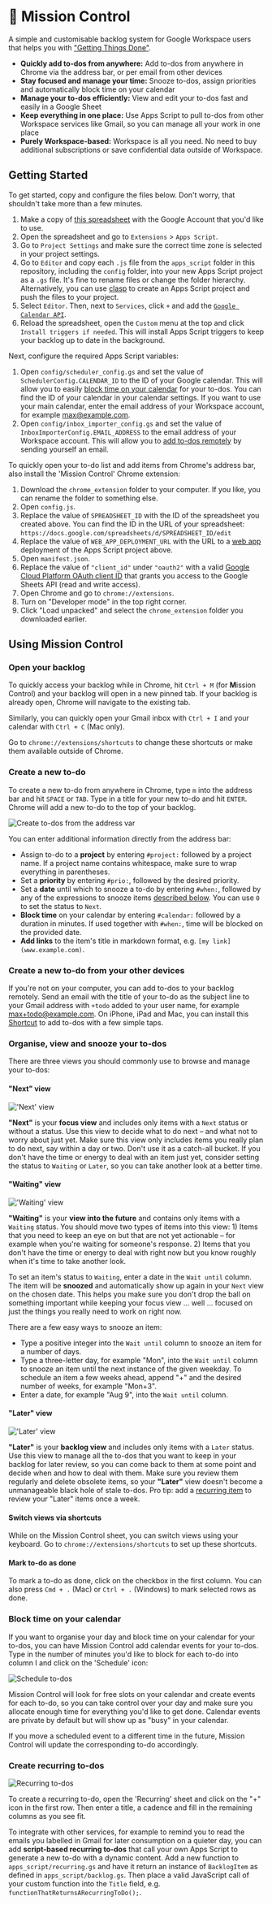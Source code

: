 # 🚀 Mission Control

A simple and customisable backlog system for Google Workspace users that helps you with ["Getting Things Done"](https://en.wikipedia.org/wiki/Getting_Things_Done).

- **Quickly add to-dos from anywhere:** Add to-dos from anywhere in Chrome via the address bar, or per email from other devices
- **Stay focused and manage your time:** Snooze to-dos, assign priorities and automatically block time on your calendar
- **Manage your to-dos efficiently:** View and edit your to-dos fast and easily in a Google Sheet
- **Keep everything in one place:** Use Apps Script to pull to-dos from other Workspace services like Gmail, so you can manage all your work in one place
- **Purely Workspace-based:** Workspace is all you need. No need to buy additional subscriptions or save confidential data outside of Workspace.

## Getting Started

To get started, copy and configure the files below. Don't worry, that shouldn't take more than a few minutes.

1. Make a copy of [this spreadsheet](https://docs.google.com/spreadsheets/d/1T5oizbxcr-_fVzoKcx92o2PO_DikLpdj8o8_cv7lvPc/edit?usp=sharing&resourcekey=0-aHUjSv69rN8c3A76sPSxDA) with the Google Account that you'd like to use.
2. Open the spreadsheet and go to `Extensions` > `Apps Script`.
2. Go to `Project Settings` and make sure the correct time zone is selected in your project settings.
2. Go to `Editor` and copy each `.js` file from the `apps_script` folder in this repository, including the `config` folder, into your new Apps Script project as a `.gs` file. It's fine to rename files or change the folder hierarchy. Alternatively, you can use [clasp](https://github.com/google/clasp) to create an Apps Script project and push the files to your project.
2. Select `Editor`. Then, next to `Services`, click `+` and add the [`Google Calendar API`](https://developers.google.com/apps-script/advanced/calendar).
2. Reload the spreadsheet, open the `Custom` menu at the top and click `Install triggers if needed`. This will install Apps Script triggers to keep your backlog up to date in the background.

Next, configure the required Apps Script variables:

1. Open `config/scheduler_config.gs` and set the value of `SchedulerConfig.CALENDAR_ID` to the ID of your Google calendar. This will allow you to easily [block time on your calendar](#block-time-on-your-calendar) for your to-dos. You can find the ID of your calendar in your calendar settings. If you want to use your main calendar, enter the email address of your Workspace account, for example max@example.com.
2. Open `config/inbox_importer_config.gs` and set the value of `InboxImporterConfig.EMAIL_ADDRESS` to the email address of your Workspace account. This will allow you to [add to-dos remotely](#create-a-new-to-do-from-your-other-devices) by sending yourself an email.

To quickly open your to-do list and add items from Chrome's address bar, also install the 'Mission Control' Chrome extension:

1. Download the `chrome_extension` folder to your computer. If you like, you can rename the folder to something else.
2. Open `config.js`.
2. Replace the value of `SPREADSHEET_ID` with the ID of the spreadsheet you created above. You can find the ID in the URL of your spreadsheet: `https://docs.google.com/spreadsheets/d/SPREADSHEET_ID/edit`
2. Replace the value of `WEB_APP_DEPLOYMENT_URL` with the URL to a [web app](https://developers.google.com/apps-script/guides/web) deployment of the Apps Script project above.
2. Open `manifest.json`.
2. Replace the value of `"client_id"` under `"oauth2"` with a valid [Google Cloud Platform OAuth client ID](https://developer.chrome.com/docs/extensions/mv3/tut_oauth/#oauth_client) that grants you access to the Google Sheets API (read and write access).
2. Open Chrome and go to `chrome://extensions`.
2. Turn on "Developer mode" in the top right corner.
2. Click "Load unpacked" and select the `chrome_extension` folder you downloaded earlier.


## Using Mission Control

### Open your backlog

To quickly access your backlog while in Chrome, hit `Ctrl + M` (for **M**ission Control) and your backlog will open in a new pinned tab. If your backlog is already open, Chrome will navigate to the existing tab.

Similarly, you can quickly open your Gmail inbox with `Ctrl + I` and your calendar with `Ctrl + C` (Mac only).

Go to `chrome://extensions/shortcuts` to change these shortcuts or make them available outside of Chrome.


### Create a new to-do

To create a new to-do from anywhere in Chrome, type `m` into the address bar and hit `SPACE` or `TAB`. Type in a title for your new to-do and hit `ENTER`. Chrome will add a new to-do to the top of your backlog.

![Create to-dos from the address var](./assets/create_from_omnibox.png)

You can enter additional information directly from the address bar:

- Assign to-do to a **project** by entering `#project:` followed by a project name. If a project name contains whitespace, make sure to wrap everything in parentheses.
- Set a **priority** by entering `#prio:`, followed by the desired priority.
- Set a **date** until which to snooze a to-do by entering `#when:`, followed by any of the expressions to snooze items [described below](#waiting-view). You can use `0` to set the status to `Next`.
- **Block time** on your calendar by entering `#calendar:` followed by a duration in minutes. If used together with `#when:`, time will be blocked on the provided date.
- **Add links** to the item's title in markdown format, e.g. `[my link](www.example.com)`.


### Create a new to-do from your other devices

If you're not on your computer, you can add to-dos to your backlog remotely. Send an email with the title of your to-do as the subject line to your Gmail address with `+todo` added to your user name, for example max+todo@example.com. On iPhone, iPad and Mac, you can install this [Shortcut](https://www.icloud.com/shortcuts/44c0ff01b0a64377b22dcdd6592c26ec) to add to-dos with a few simple taps.


### Organise, view and snooze your to-dos

There are three views you should commonly use to browse and manage your to-dos:

#### "Next" view

!['Next' view](./assets/next_view.png)

**"Next"** is your **focus view** and includes only items with a `Next` status or without a status. Use this view to decide what to do next – and what not to worry about just yet. Make sure this view only includes items you really plan to do next, say within a day or two. Don't use it as a catch-all bucket. If you don't have the time or energy to deal with an item just yet, consider setting the status to `Waiting` or `Later`, so you can take another look at a better time.

#### "Waiting" view

!['Waiting' view](./assets/waiting_view.png)

**"Waiting"** is your **view into the future** and contains only items with a `Waiting` status. You should move two types of items into this view: 1) Items that you need to keep an eye on but that are not yet actionable – for example when you're waiting for someone's response. 2) Items that you don't have the time or energy to deal with right now but you know roughly when it's time to take another look.

To set an item's status to `Waiting`, enter a date in the `Wait until` column. The item will be **snoozed** and automatically show up again in your `Next` view on the chosen date. This helps you make sure you don't drop the ball on something important while keeping your focus view ... well ... focused on just the things you really need to work on right now.
 
There are a few easy ways to snooze an item:

- Type a positive integer into the `Wait until` column to snooze an item for a number of days.
- Type a three-letter day, for example "Mon", into the `Wait until` column to snooze an item until the next instance of the given weekday. To schedule an item a few weeks ahead, append "+" and the desired number of weeks, for example "Mon+3".
- Enter a date, for example "Aug 9", into the `Wait until` column.

#### "Later" view

!['Later' view](./assets/later_view.png)

**"Later"** is your **backlog view** and includes only items with a `Later` status. Use this view to manage all the to-dos that you want to keep in your backlog for later review, so you can come back to them at some point and decide when and how to deal with them. Make sure you review them regularly and delete obsolete items, so your **"Later"** view doesn't become a unmanageable black hole of stale to-dos. Pro tip: add a [recurring item](#add-recurring-to-dos) to review your "Later" items once a week.

#### Switch views via shortcuts

While on the Mission Control sheet, you can switch views using your keyboard. Go to `chrome://extensions/shortcuts` to set up these shortcuts.


#### Mark to-do as done

To mark a to-do as done, click on the checkbox in the first column. You can also press `Cmd + .` (Mac) or `Ctrl + .` (Windows) to mark selected rows as done.


### Block time on your calendar

If you want to organise your day and block time on your calendar for your to-dos, you can have Mission Control add calendar events for your to-dos. Type in the number of minutes you'd like to block for each to-do into column I and click on the 'Schedule' icon:

![Schedule to-dos](./assets/schedule.png)

Mission Control will look for free slots on your calendar and create events for each to-do, so you can take control over your day and make sure you allocate enough time for everything you'd like to get done. Calendar events are private by default but will show up as "busy" in your calendar.

If you move a scheduled event to a different time in the future, Mission Control will update the corresponding to-do accordingly.


### Create recurring to-dos

![Recurring to-dos](./assets/recurring.png)

To create a recurring to-do, open the 'Recurring' sheet and click on the "+" icon in the first row. Then enter a title, a cadence and fill in the remaining columns as you see fit.

To integrate with other services, for example to remind you to read the emails you labelled in Gmail for later consumption on a quieter day, you can add **script-based recurring to-dos** that call your own Apps Script to generate a new to-do with a dynamic content. Add a new function to `apps_script/recurring.gs` and have it return an instance of `BacklogItem` as defined in `apps_script/backlog.gs`. Then place a valid JavaScript call of your custom function into the `Title` field, e.g. `functionThatReturnsARecurringToDo();`.
